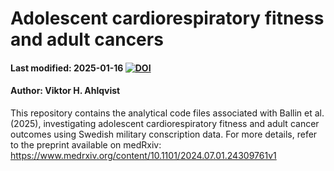 # Adolescent cardiorespiratory fitness and adult cancers
#### Last modified: 2025-01-16 [![DOI](https://zenodo.org/badge/917717940.svg)](https://doi.org/10.5281/zenodo.14673830)
#### Author: Viktor H. Ahlqvist

This repository contains the analytical code files associated with Ballin et al. (2025), investigating adolescent cardiorespiratory fitness and adult cancer outcomes using Swedish military conscription data. For more details, refer to the preprint available on medRxiv: https://www.medrxiv.org/content/10.1101/2024.07.01.24309761v1

